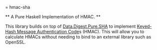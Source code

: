 = hmac-sha

** A Pure Haskell Implementation of HMAC. **

This library builds on top of [Data.Digest.Pure.SHA][Pure-SHA] to implement
[Keyed-Hash Message Authentication Code][HMAC]s (HMAC).  This will allow
you to calculate HMACs without needing to bind to an external
library such as OpenSSL.

[Pure-SHA]: <http://hackage.haskell.org/cgi-bin/hackage-scripts/package/SHA> "Data.Digest.Pure.SHA"
[HMAC]:     <http://en.wikipedia.org/wiki/Hmac> "HMAC"

